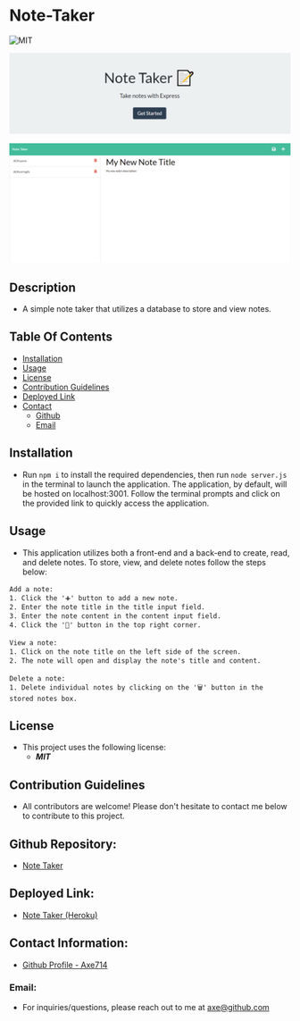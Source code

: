 # Note-Taker

![MIT](https://img.shields.io/badge/License-MIT-blue.svg)

![note taker landing page](/images/landingpage.png)

![note taker demo](/images/demo.png)

## Description
- A simple note taker that utilizes a database to store and view notes.

## Table Of Contents
* [Installation](#installation)
* [Usage](#usage)
* [License](#license)
* [Contribution Guidelines](#contribution)
* [Deployed Link](#deployed)
* [Contact](#contact)
    * [Github](#github)
    * [Email](#email)

## Installation
- Run ``` npm i ``` to install the required dependencies, then run ``` node server.js ``` in the terminal to launch the application. The application, by default, will be hosted on localhost:3001. Follow the terminal prompts and click on the provided link to quickly access the application.

## Usage
- This application utilizes both a front-end and a back-end to create, read, and delete notes. To store, view, and delete notes follow the steps below:
```
Add a note:
1. Click the '➕' button to add a new note.
2. Enter the note title in the title input field.
3. Enter the note content in the content input field.
4. Click the '💾' button in the top right corner. 

View a note:
1. Click on the note title on the left side of the screen.
2. The note will open and display the note's title and content.

Delete a note:
1. Delete individual notes by clicking on the '🗑️' button in the stored notes box.
```

## License
- This project uses the following license:<br>
     - ***MIT***

## Contribution Guidelines
- All contributors are welcome! Please don't hesitate to contact me below to contribute to this project.

## Github Repository: 
- [Note Taker](https://github.com/axe714/Note-Taker)

## Deployed Link:
- [Note Taker (Heroku)](https://limitless-temple-23345.herokuapp.com/)

## Contact Information:
- [Github Profile - Axe714](www.github.com/axe714)

### Email:
- For inquiries/questions, please reach out to me at axe@github.com
